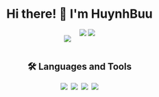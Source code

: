 <div align="center">
  
# **Hi there! 👋 I'm HuynhBuu**

<div style="display: flex; justify-content: center; gap: 20px;">
  
  ![](http://github-profile-summary-cards.vercel.app/api/cards/profile-details?username=Buuh2511&theme=apprentice)
 
<div>
  <img src="http://github-profile-summary-cards.vercel.app/api/cards/stats?username=Buuh2511&theme=apprentice" />
  <img src="http://github-profile-summary-cards.vercel.app/api/cards/productive-time?username=Buuh2511&theme=apprentice&utcOffset=8" />
</div>
</div>

## 🛠️ Languages and Tools

<p align="center">
  <img src="https://img.shields.io/badge/javascript-%23323330.svg?style=for-the-badge&logo=javascript&logoColor=%23F7DF1E" />&nbsp;
  <img src="https://img.shields.io/badge/typescript-%23007ACC.svg?style=for-the-badge&logo=typescript&logoColor=white" />&nbsp;
  <img src="https://img.shields.io/badge/react-%2320232a.svg?style=for-the-badge&logo=react&logoColor=%2361DAFB" />&nbsp;
  <img src="https://img.shields.io/badge/Next-black?style=for-the-badge&logo=next.js&logoColor=white" />
</p>
</div>
